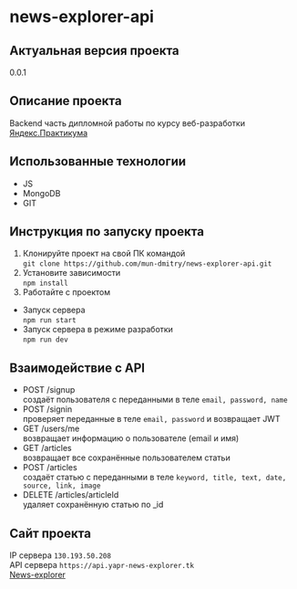 # news-explorer-api
## Актуальная версия проекта
0.0.1
## Описание проекта
Backend часть дипломной работы по курсу веб-разработки [Яндекс.Практикума](https://praktikum.yandex.ru/)
## Использованные технологии
- JS
- MongoDB
- GIT
## Инструкция по запуску проекта
1. Клонируйте проект на свой ПК командой  
`git clone https://github.com/mun-dmitry/news-explorer-api.git`
2. Установите зависимости  
`npm install`
3. Работайте с проектом
- Запуск сервера  
`npm run start`
- Запуск сервера в режиме разработки  
`npm run dev`
## Взаимодействие с API
- POST /signup  
создаёт пользователя с переданными в теле `email, password, name`
- POST /signin  
проверяет переданные в теле `email, password` и возвращает JWT
- GET /users/me  
возвращает информацию о пользователе (email и имя)
-  GET /articles  
возвращает все сохранённые пользователем статьи
- POST /articles  
создаёт статью с переданными в теле `keyword, title, text, date, source, link, image`
- DELETE /articles/articleId  
удаляет сохранённую статью  по _id
## Сайт проекта
IP сервера `130.193.50.208`  
API сервера `https://api.yapr-news-explorer.tk`  
[News-explorer](https://yapr-news-explorer.tk)
